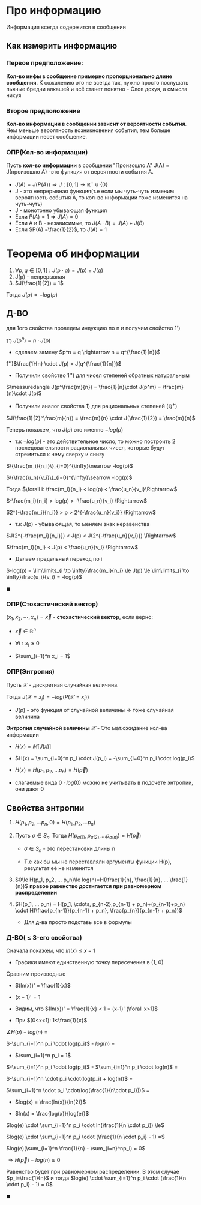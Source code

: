 # Про информацию

Информация всегда содержится в сообщении

## Как измерить информацию

### Первое предположение:

**Кол-во инфы в сообщение примерно пропорционально длине сообщения**. К сожалению это не всегда так, нужно просто послушать пьяные бредни алкашей и всё станет понятно - Слов дохуя, а смысла нихуя

### Второе предположение

**Кол-во информации в сообщении зависит от вероятности события**. Чем меньше вероятность возникновения события, тем больше информации несет сообщение. 

### ОПР(Кол-во информации)
Пусть **кол-во информации** в сообщении "Произошло A" J(A) = J(произошло A) -это функция от вероятности события A.

* $J(A) = J(P(A)) \Rightarrow J:[0,1] \rightarrow \mathbb{R}^+ \cup \{0\}$
* J - это непрерывная функция(т.е если мы чуть-чуть изменим вероятность события A, то кол-во информации тоже изменится на чуть-чуть)
* J - монотонно убывающая функция
* Если $P(A) = 1 \Rightarrow J(A)=0$
* Если A и B - независимые, то $J(A \cdot B) = J(A) + J(B)$
* Если $P(A) =\frac{1}{2}$, то $J(A)=1$ 

# Теорема об информации

1. $\forall p,q \in [0,1]: J(p\cdot q) = J(p)+J(q)$
2. J(p) - непрерывная
3. $J(\frac{1}{2}) = 1$

Тогда $J(p) = -log(p)$

## Д-ВО
для 1ого свойства проведем индукцию по n и получим свойство 1')   

1') $J(p^n) = n\cdot J(p)$

* сделаем замену $p^n = q \rightarrow n = q^{\frac{1}{n}}$

1'')$\frac{1}{n} \cdot J(p) = J(q^{\frac{1}{n}})$ 

* Получили свойство 1'') для чисел степеней обратных натуральным

$\measuredangle J(p^\frac{m}{n}) = \frac{1}{n}\cdot J(p^m) = \frac{m}{n}\cdot J(p)$

* Получили аналог свойства 1) для рациональных степеней ($\mathbb{Q}^{+}$)

$J(\frac{1}{2}^\frac{m}{n}) =  \frac{m}{n} \cdot J(\frac{1}{2}) = \frac{m}{n}$

Теперь покажем, что $J(p)$ это именно $-log(p)$

* т.к $-log(p)$ - это действительное число, то можно построить 2 последовательности рациональных чисел, которые будут стремиться к нему сверху и снизу

$\{\frac{m_i}{n_i}\}_{i=0}^{\infty}\nearrow -log(p)$


$\{\frac{u_n}{v_i}\}_{i=0}^{\infty}\searrow -log(p)$

Тогда $\forall i: \frac{m_i}{n_i} < log(p) < \frac{u_n}{v_i}\Rightarrow$ 

$-\frac{m_i}{n_i} > log(p) > -\frac{u_n}{v_i} \Rightarrow$

$2^{-\frac{m_i}{n_i}} > p > 2^{-\frac{u_n}{v_i}} \Rightarrow$

* т.к J(p) - убываюящая, то меняем знак неравенства

$J(2^{-\frac{m_i}{n_i}}) < J(p) < J(2^{-\frac{u_n}{v_i}}) \Rightarrow$


$\frac{m_i}{n_i} < J(p) < \frac{u_n}{v_i} \Rightarrow$

* Делаем предельный переход по i

$-log(p) = \lim\limits_{i \to \infty}\frac{m_i}{n_i} \le J(p) \le \lim\limits_{i \to \infty}\frac{u_i}{v_i} = -log(p)$

$\blacksquare$

### ОПР(Стохастический вектор)

$(x_1, x_2, \cdots, x_n) = \vec{x}$ - **стохастический вектор**, если верно:

* $\vec{x} \in \mathbb{R}^n$

* $\forall i: x_i \ge 0$

* $\sum_{i=1}^n x_i = 1$

### ОПР(Энтропия)

Пусть $\mathcal{X}$ - дискретная случайная величина. 

Тогда $J(\mathcal{X} = x_i) = -log(P(\mathcal{X} = x_i))$

* $J(p)$ - это функция от случайной величины $\Rightarrow$ тоже случайная величина

**Энтропия случайной величины** $\mathcal{X}$ - Это мат.ожидание кол-ва информации

* $H(x) = M[J(x)]$ 

* $H(x) = \sum_{i=0}^n p_i \cdot J(p_i) = -\sum_{i=0}^n p_i \cdot log(p_i)$

* $H(x) = H(p_1, p_2, ... p_n) = H(\vec{p})$

* слагаемые вида $0\cdot log(0)$ можно не учитывать в подсчете энтропии, они дают 0


## Cвойства энтропии
1. $H(p_1, p_2, ... p_n, 0) =  H(p_1, p_2, ... p_n)$

2. Пусть $\sigma \in S_n$. Тогда $H(p_{\sigma(1)}, p_{\sigma(2)}, ... p_{\sigma(n)}) = H(\vec{p})$
   
   * $\sigma \in S_n$ - это перестановки длины n
   
   * Т.е как бы мы не переставляли аргументы функции H(p), результат её не изменится

3. $0\le H(p_1, p_2, ... p_n)\le log(n)=H(\frac{1}{n}, \frac{1}{n}, ... \frac{1}{n})$ **правое равенство достигается при равномерном распределении**

4. $H(p_1, ... p_n) = H(p_1, \cdots, p_{n-2},p_{n-1} + p_n)+(p_{n-1}+p_n) \cdot H(\frac{p_{n-1}}{p_{n-1} + p_n}, \frac{p_{n}}{p_{n-1} + p_n})$
   
   * Для д-ва просто подставь все в формулы

### Д-ВО( $\le$ 3-его свойства)
Сначала покажем, что $ln(x) \le x-1$

* Графики имеют единственную точку пересечения в (1, 0)

Сравним производные

* $(ln(x))' = \frac{1}{x}$

* $(x-1)' = 1$

* Видим, что $(ln(x))' = \frac{1}{x} < 1 = (x-1)' (\forall x>1)$

* При $(0<x<1): 1<\frac{1}{x}$

$\measuredangle H(p)-log(n)$ =

$-\sum_{i=1}^n p_i \cdot log(p_i)$ - $log(n)$ = 

* $\sum_{i=1}^n p_i = 1$

$-\sum_{i=1}^n p_i \cdot log(p_i)$ - $\sum_{i=1}^n p_i \cdot log(n)$ = 

$-\sum_{i=1}^n \cdot p_i \cdot(log(p_i) + log(n))$ =

$\sum_{i=1}^n \cdot p_i \cdot(log(\frac{1}{n\cdot p_i}))$ =

* $log(x) = \frac{ln(x)}{ln(2)}$

* $ln(x) = \frac{log(x)}{log(e)}$

$log(e) \cdot \sum_{i=1}^n p_i \cdot ln(\frac{1}{n \cdot p_i}) \le$

$log(e) \cdot \sum_{i=1}^n p_i \cdot (\frac{1}{n \cdot p_i} - 1) =$
  
$log(e)(\sum_{i=1}^n \frac{1}{n} - \sum_{i=n}^np_i) = 0$

$\Rightarrow H(\vec{p}) - log(n) \le 0$

Равенство будет при равномерном распределении. В этом случае $p_i=\frac{1}{n}$ и тогда $log(e) \cdot \sum_{i=1}^n p_i \cdot (\frac{1}{n \cdot p_i} - 1) = 0$

$\blacksquare$